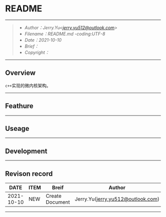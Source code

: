 
# README

----

> - *Author：Jerry.Yu<<jerry.yu512@outlook.com>>*
> - *Filename：README.md -coding:UTF-8*
> - *Date：2021-10-10*
> - *Brief：*
> - *Copyright：*

----

## Overview

`c++`实现的微内核架构。

----

## Feathure

----

## Useage

----

## Development

----

## Revison record

|    DATE    |    ITEM    |   Breif    |   Author   | Version  |
|------------|------------|------------|------------|----------|
|2021-10-10  | NEW        | Create Document    | Jerry.Yu(jerry.yu512@outlook.com) | v0.0.0 |
----
